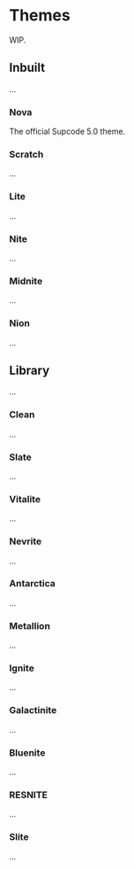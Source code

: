 # Themes

WIP.

## Inbuilt

...

### Nova

The official Supcode 5.0 theme.

### Scratch

...

### Lite

...

### Nite

...

### Midnite

...

### Nion

...


## Library

...

### Clean

...

### Slate

...

### Vitalite

...

### Nevrite

...

### Antarctica

...

### Metallion

...

### Ignite

...

### Galactinite

...

### Bluenite

...

### RESNITE

...

### Slite

...
